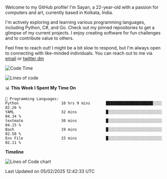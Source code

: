 Welcome to my GitHub profile! I'm Sayan, a 22-year-old with a passion for computers and art, currently based in Kolkata, India.

I'm actively exploring and learning various programming languages, including Python, C#, and Go. Check out my pinned repositories to get a glimpse of my current projects. I enjoy creating software for fun challenges and to contribute value to others.

Feel free to reach out! I might be a bit slow to respond, but I'm always open to connecting with like-minded individuals. You can reach out to me via [email](mailto:me@sayanbiswas.in) or [twitter dm](https://twitter.com/TheDankDel)

<!--START_SECTION:waka-->
![Code Time](http://img.shields.io/badge/Code%20Time-2%2C064%20hrs%2057%20mins-blue)

![Lines of code](https://img.shields.io/badge/From%20Hello%20World%20I%27ve%20Written-6.8%20million%20lines%20of%20code-blue)

📊 **This Week I Spent My Time On** 

```text
💬 Programming Languages: 
Python                   10 hrs 9 mins       █████████████████████░░░░   82.26 % 
YAML                     32 mins             █░░░░░░░░░░░░░░░░░░░░░░░░   04.34 % 
textmate                 30 mins             █░░░░░░░░░░░░░░░░░░░░░░░░   04.15 % 
Bash                     19 mins             █░░░░░░░░░░░░░░░░░░░░░░░░   02.58 % 
Env File                 15 mins             █░░░░░░░░░░░░░░░░░░░░░░░░   02.11 % 
```

**Timeline**

![Lines of Code chart](https://raw.githubusercontent.com/Dank-del/Dank-del/main/assets/bar_graph.png)


 Last Updated on 05/02/2025 12:42:33 UTC
<!--END_SECTION:waka-->
